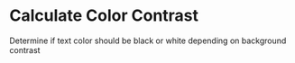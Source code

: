 # Calculate Color Contrast

Determine if text color should be black or white depending on background contrast
